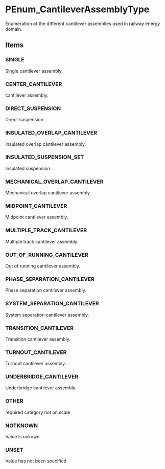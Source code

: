 # PEnum_CantileverAssemblyType

Enumeration of the different cantilever assemblies used in railway energy domain.
<!-- end of short definition -->

## Items

### SINGLE
Single cantilever assembly.

### CENTER_CANTILEVER
cantilever assembly.

### DIRECT_SUSPENSION
Direct suspension.

### INSULATED_OVERLAP_CANTILEVER
Insulated overlap cantilever assembly.

### INSULATED_SUSPENSION_SET
Insulated suspension.

### MECHANICAL_OVERLAP_CANTILEVER
Mechanical overlap cantilever assembly.

### MIDPOINT_CANTILEVER
Midpoint cantilever assembly.

### MULTIPLE_TRACK_CANTILEVER
Multiple track cantilever assembly.

### OUT_OF_RUNNING_CANTILEVER
Out of running cantilever assembly.

### PHASE_SEPARATION_CANTILEVER
Phase separation cantilever assembly.

### SYSTEM_SEPARATION_CANTILEVER
System separation cantilever assembly.

### TRANSITION_CANTILEVER
Transition cantilever assembly.

### TURNOUT_CANTILEVER
Turnout cantilever assembly.

### UNDERBRIDGE_CANTILEVER
Underbridge cantilever assembly.

### OTHER
required category not on scale

### NOTKNOWN
Value is unkown

### UNSET
Value has not been specified
